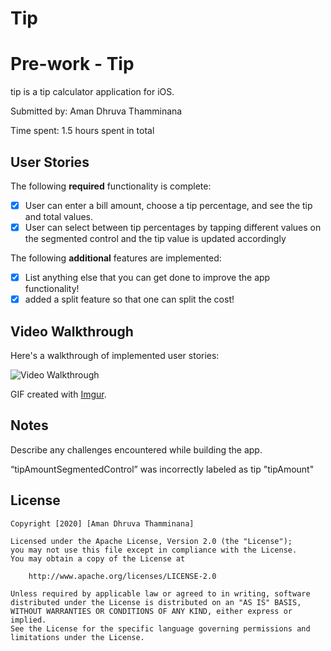 # Tip

# Pre-work - Tip

tip is a tip calculator application for iOS.

Submitted by: Aman Dhruva Thamminana

Time spent: 1.5 hours spent in total

## User Stories

The following **required** functionality is complete:

* [x] User can enter a bill amount, choose a tip percentage, and see the tip and total values.
* [x] User can select between tip percentages by tapping different values on the segmented control and the tip value is updated accordingly

The following **additional** features are implemented:

- [X] List anything else that you can get done to improve the app functionality!
- [X] added a split feature so that one can split the cost!

## Video Walkthrough

Here's a walkthrough of implemented user stories:

<img src='https://i.imgur.com/g2vk5ef.gif' title='Video Walkthrough' width='' alt='Video Walkthrough' />

GIF created with [Imgur](imgur.com).

## Notes

Describe any challenges encountered while building the app.

“tipAmountSegmentedControl” was incorrectly labeled as tip "tipAmount"

## License

    Copyright [2020] [Aman Dhruva Thamminana]

    Licensed under the Apache License, Version 2.0 (the "License");
    you may not use this file except in compliance with the License.
    You may obtain a copy of the License at

        http://www.apache.org/licenses/LICENSE-2.0

    Unless required by applicable law or agreed to in writing, software
    distributed under the License is distributed on an "AS IS" BASIS,
    WITHOUT WARRANTIES OR CONDITIONS OF ANY KIND, either express or implied.
    See the License for the specific language governing permissions and
    limitations under the License.
